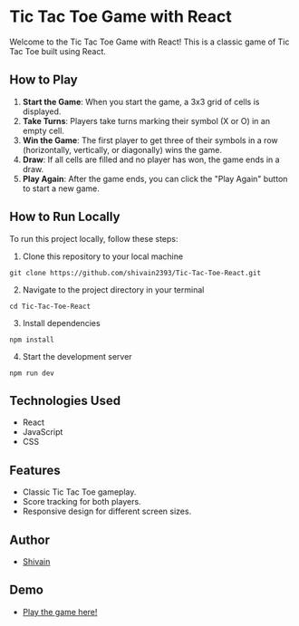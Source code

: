 # Tic Tac Toe Game with React

Welcome to the Tic Tac Toe Game with React! This is a classic game of Tic Tac Toe built using React.

## How to Play

1. **Start the Game**: When you start the game, a 3x3 grid of cells is displayed.
2. **Take Turns**: Players take turns marking their symbol (X or O) in an empty cell.
3. **Win the Game**: The first player to get three of their symbols in a row (horizontally, vertically, or diagonally) wins the game.
4. **Draw**: If all cells are filled and no player has won, the game ends in a draw.
5. **Play Again**: After the game ends, you can click the "Play Again" button to start a new game.

## How to Run Locally

To run this project locally, follow these steps:

1. Clone this repository to your local machine
```
git clone https://github.com/shivain2393/Tic-Tac-Toe-React.git
```
2. Navigate to the project directory in your terminal
```
cd Tic-Tac-Toe-React
```
3. Install dependencies

```
npm install
```
4. Start the development server

```
npm run dev
```


## Technologies Used

- React
- JavaScript
- CSS

## Features

- Classic Tic Tac Toe gameplay.
- Score tracking for both players.
- Responsive design for different screen sizes.

## Author

- [Shivain](https://github.com/shivain2393)

## Demo

- [Play the game here!](https://shivain2393.github.io/Tic-Tac-Toe-React)
